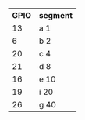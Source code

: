 <table>
  <tr>
    <th>GPIO</th>
    <th>segment</th>
  </tr>
  <tr>
    <td>13</td>
    <td>a   1</td>
  </tr>
  <tr>
    <td>6</td>
    <td>b   2</td>
  </tr>
  <tr>
    <td>20</td>
    <td>c   4</td>
  </tr>
  <tr>
    <td>21</td>
    <td>d   8</td>
  </tr>
  <tr>
    <td>16</td>
    <td>e   10</td>
  </tr>
  <tr>
    <td>19</td>
    <td>i   20</td>
  </tr>
    <tr>
    <td>26</td>
    <td>g   40</td>
  </tr>
</table>
